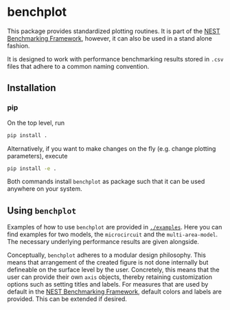 # benchplot

This package provides standardized plotting routines. It is part of the [NEST Benchmarking Framework](https://github.com/INM-6/nest_benchmarking_framework), however, it can also be used in a stand alone fashion.

It is designed to work with performance benchmarking results stored in `.csv` files that adhere to a common naming convention.

## Installation

### pip

On the top level, run

```bash
pip install .
```

Alternatively, if you want to make changes on the fly (e.g. change plotting parameters), execute

```bash
pip install -e .
```

Both commands install `benchplot` as package such that it can be used anywhere on your system.

## Using `benchplot`

Examples of how to use `benchplot` are provided in [`./examples`](https://github.com/INM-6/benchplot/tree/main/examples). Here you can find examples for two models, the `microcircuit` and the `multi-area-model`. The necessary underlying performance results are given alongside.

Conceptually, `benchplot` adheres to a modular design philosophy. This means that arrangement of the created figure is not done internally but defineable on the surface level by the user. Concretely, this means that the user can provide their own `axis` objects, thereby retaining customization options such as setting titles and labels.
For measures that are used by default in the [NEST Benchmarking Framework](https://github.com/INM-6/nest_benchmarking_framework), default colors and labels are provided. This can be extended if desired.

